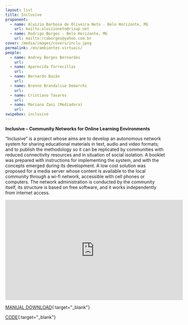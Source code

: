 ```yaml
---
layout: list
title: Inclusive
proponent:
  - name: Aluizio Barbosa de Oliveira Neto - Belo Horizonte, MG
    url: mailto:aluizioneto@risup.net
  - name: Rodrigo Borges - Belo Horizonte, MG
    url: mailto:rcaborges@yahoo.com.br
cover: /media/images/covers/inclu.jpeg
permalink: /en/ambientes-virtuais/
people:
  - name: Andrey Borges Bernardes
    url: 
  - name: Aparecida Torrecillas
    url: 
  - name: Bernardo Baião
    url: 
  - name: Brenno Brandalise Demarchi
    url: 
  - name: Cristiano Tavares
    url: 
  - name: Mariana Zani (Mediadora)
    url: 
swipebox: inclusive
---
```


**Inclusive – Community Networks for Online Learning Environments**

“Inclusive” is a project whose aims are to develop an autonomous network system for sharing educational materials in text, audio and video formats; and to publish the methodology so it can be replicated by communities with reduced connectivity resources and in situation of social isolation. A booklet was prepared with instructions for implementing the system, and with the concepts emerged during its development. A low cost solution was proposed for a media server whose content is available to the local community through a wi-fi network, accessible with cell phones or computers. The network administration is conducted by the community itself, its structure is based on free software, and it works independently from internet access.

<div class="video-wrapper video-wrapper-16x9">
<iframe width="560" height="315" src="https://www.youtube.com/embed/x3ezYRKeA84" frameborder="0" allow="accelerometer; autoplay; encrypted-media; gyroscope; picture-in-picture" allowfullscreen></iframe>
</div>

[MANUAL DOWNLOAD](http://libreroom.org/inclusive/cartilha.pdf){:target="_blank"}
  
[CODE](http://libreroom.org/inclusive/code){:target="_blank"}




